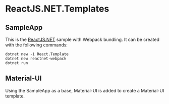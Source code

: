 # ReactJS.NET.Templates

## SampleApp
This is the [ReactJS.NET](https://reactjs.net/bundling/webpack.html) sample with Webpack bundling.
It can be created with the following commands:

```
dotnet new -i React.Template
dotnet new reactnet-webpack
dotnet run
```

## Material-UI
Using the SampleApp as a base, Material-UI is added to create a Material-UI template.
